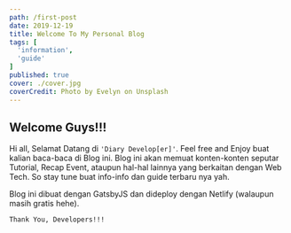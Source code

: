 ```yaml
---
path: /first-post
date: 2019-12-19
title: Welcome To My Personal Blog
tags: [
  'information',
  'guide'
]
published: true
cover: ./cover.jpg
coverCredit: Photo by Evelyn on Unsplash
---
```


## Welcome Guys!!!

Hi all, Selamat Datang di `'Diary Develop[er]'`. Feel free and Enjoy buat kalian baca-baca di Blog ini.
Blog ini akan memuat konten-konten seputar Tutorial, Recap Event, ataupun hal-hal lainnya
yang berkaitan dengan Web Tech. So stay tune buat info-info dan guide terbaru nya yah.

Blog ini dibuat dengan GatsbyJS dan dideploy dengan Netlify (walaupun masih gratis hehe).

```
Thank You, Developers!!!
```